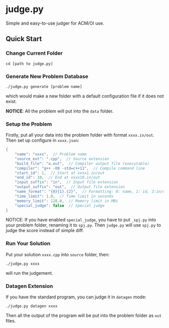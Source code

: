 # judge.py
Simple and easy-to-use judger for ACM/OI use.

## Quick Start
### Change Current Folder

```
cd [path to judge.py]
```

### Generate New Problem Database

```
./judge.py generate [problem name]
```

which would make a new folder with a default configuration file if it does not exist.

**NOTICE**: All the problem will put into the `data` folder.

### Setup the Problem
Firstly, put all your data into the problem folder with format `xxxx.in/out`.
Then set up configure in `xxxx.json`:

```c
{
    "name": "xxxx",  // Problem name
    "source_ext": ".cpp",  // Source extension
    "build_file": "a.out",  // Compiler output file (executable)
    "compiler": "g++ -O0 -std=c++11",  // Compile command line
    "start_id": 1,  // Start at xxxx1.in/out
    "end_id": 10,  // End at xxxx10.in/out
    "input_suffix": "in",  // Input file extension
    "output_suffix": "out",  // Output file extension
    "name_format": "{0}{1}.{2}",  // Formatting: 0: name, 1: id, 2:in/out
    "time_limit": 1.0,  // Time limit in seconds
    "memory_limit": 128.0,  // Memory limit in MBs
    "special_judge": false  // Special judge
}
```

NOTICE: If you have enabled `special_judge`, you have to put `_spj.py` into your problem folder, renaming it to `spj.py`. Then `judge.py` will use `spj.py` to judge the score instead of simple diff.

### Run Your Solution
Put your solution `xxxx.cpp` into `source` folder, then:

```
./judge.py xxxx
```

will run the judgement.

### Datagen Extension
If you have the standard program, you can judge it in `datagen` mode:

```
./judge.py datagen xxxx
```

Then all the output of the program will be put into the problem folder as `out` files.

